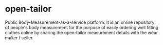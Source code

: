 # open-tailor
Public Body-Measurement-as-a-service platform. It is an online repository of people's body measurement for the purpose of easily ordering well fitting clothes online by sharing the open-tailor measurement details with the wear maker / seller. 
